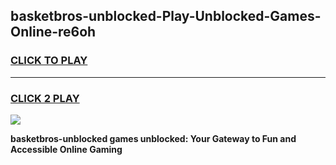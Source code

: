 
## basketbros-unblocked-Play-Unblocked-Games-Online-re6oh
<h3>
<a href="https://premium76.site?title=basketbros-unblocked&ref=25A">CLICK TO PLAY</a></h3>
<hr>

<h3>
<a href="https://premium76.site?title=basketbros-unblocked&ref=25A">CLICK 2 PLAY</a>
  
</h3>

<a href="https://premium76.site?title=basketbros-unblocked&ref=25A"><img src="https://clearcache.store/games.png"></a>


**basketbros-unblocked games unblocked: Your Gateway to Fun and Accessible Online Gaming**
